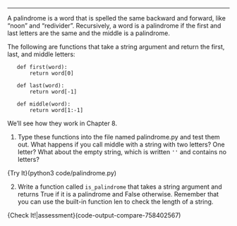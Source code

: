 ---------------
A palindrome is a word that is spelled the same backward and forward, like “noon” and “redivider”. Recursively, a word is a palindrome if the first and last letters are the same and the middle is a palindrome.

   The following are functions that take a string argument and return the first, last, and middle letters:

       def first(word):
           return word[0]

       def last(word):
           return word[-1]

       def middle(word):
           return word[1:-1]

   We’ll see how they work in Chapter 8.

1.  Type these functions into the file named <span>palindrome.py</span> and test them out. What happens if you call <span>middle</span> with a string with two letters? One letter? What about the empty string, which is written `''` and contains no letters?

{Try It}(python3 code/palindrome.py)

2.  Write a function called `is_palindrome` that takes a string argument and returns <span>True</span> if it is a palindrome and <span>False</span> otherwise. Remember that you can use the built-in function <span>len</span> to check the length of a string.

{Check It!|assessment}(code-output-compare-758402567)

